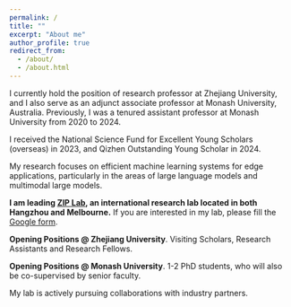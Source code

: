 ```yaml
---
permalink: /
title: ""
excerpt: "About me"
author_profile: true
redirect_from: 
  - /about/
  - /about.html
---
```


I currently hold the position of research professor at Zhejiang University, and I also serve as an adjunct associate professor at Monash University, Australia. Previously, I was a tenured assistant professor at Monash University from 2020 to 2024. 

I received the National Science Fund for Excellent Young Scholars (overseas) in 2023, and Qizhen Outstanding Young Scholar in 2024.

My research focuses on efficient machine learning systems for edge applications, particularly in the areas of large language models and multimodal large models.

**I am leading [ZIP Lab](https://ziplab.github.io/), an international research lab located in both Hangzhou and Melbourne.** If you are interested in my lab, please fill the [Google form](https://forms.gle/UoR8B19y2NsjtGRJ6). 

**Opening Positions @ Zhejiang University**. Visiting Scholars, Research Assistants and Research Fellows.

**Opening Positions @ Monash University**. 1-2 PhD students, who will also be co-supervised by senior faculty. 

My lab is actively pursuing collaborations with industry partners.

